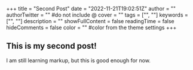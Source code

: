+++
title = "Second Post"
date = "2022-11-21T19:02:51Z"
author = ""
authorTwitter = "" #do not include @
cover = ""
tags = ["", ""]
keywords = ["", ""]
description = ""
showFullContent = false
readingTime = false
hideComments = false
color = "" #color from the theme settings
+++
## This is my second post!
I am still learning markup, but this is good enough for now.
